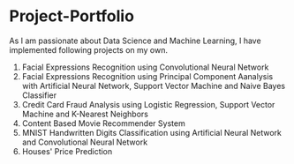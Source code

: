 # Project-Portfolio

As I am passionate about Data Science and Machine Learning, I have implemented following projects on my own.
1. Facial Expressions Recognition using Convolutional Neural Network
2. Facial Expressions Recognition using Principal Component Aanalysis with Artificial Neural Network, Support Vector Machine and Naive Bayes Classifier
3. Credit Card Fraud Analysis using Logistic Regression, Support Vector Machine and K-Nearest Neighbors
4. Content Based Movie Recommender System
5. MNIST Handwritten Digits Classification using Artificial Neural Network and Convolutional Neural Network
6. Houses' Price Prediction  
